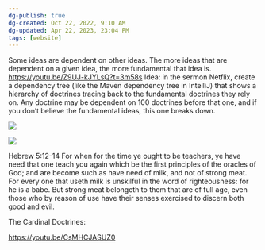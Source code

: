 ```yaml
---
dg-publish: true
dg-created: Oct 22, 2022, 9:10 AM
dg-updated: Apr 22, 2023, 23:04 PM
tags: [website]
---
```


Some ideas are dependent on other ideas. The more ideas that are dependent on a given idea, the more fundamental that idea is.
<https://youtu.be/Z9UJ-kJYLsQ?t=3m58s>
Idea: in the sermon Netflix, create a dependency tree (like the Maven dependency tree in IntelliJ) that shows a hierarchy of doctrines tracing back to the fundamental doctrines they rely on. Any doctrine may be dependent on 100 doctrines before that one, and if you don’t believe the fundamental ideas, this one breaks down.

![](https://i.imgur.com/mEmHA9k.jpg)

![](https://360402.fs1.hubspotusercontent-eu1.net/hub/360402/file-551418349-gif/blog-files/dependencytree1.gif?width=517&height=210&name=dependencytree1.gif)

Hebrew 5:12-14
For when for the time ye ought to be teachers, ye have need that one teach you again which be the first principles of the oracles of God; and are become such as have need of milk, and not of strong meat. For every one that useth milk is unskilful in the word of righteousness: for he is a babe. But strong meat belongeth to them that are of full age, even those who by reason of use have their senses exercised to discern both good and evil.

The Cardinal Doctrines:

<https://youtu.be/CsMHCJASUZ0>


